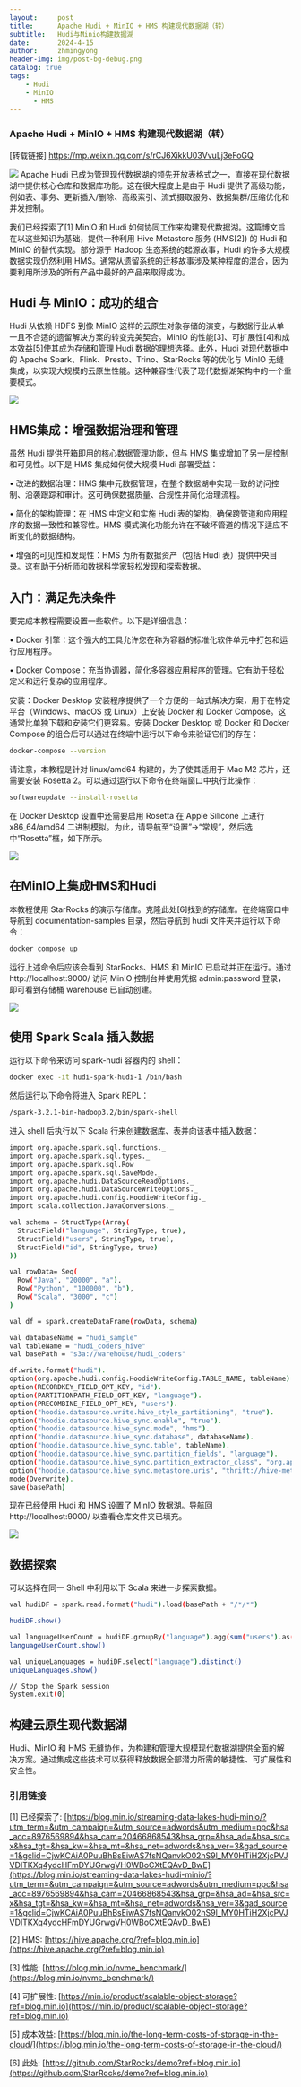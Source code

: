 ```yaml
---
layout:     post
title:      Apache Hudi + MinIO + HMS 构建现代数据湖（转）
subtitle:   Hudi与Minio构建数据湖
date:       2024-4-15
author:     zhmingyong
header-img: img/post-bg-debug.png
catalog: true
tags:
    - Hudi
    - MinIO
	  - HMS
---
```


### Apache Hudi + MinIO + HMS 构建现代数据湖（转）
[转载链接] https://mp.weixin.qq.com/s/rCJ6XikkU03VvuLj3eFoGQ


![](https://zhmingyong.github.io/img/hudi-20240415/hudi-20240415.png)
Apache Hudi 已成为管理现代数据湖的领先开放表格式之一，直接在现代数据湖中提供核心仓库和数据库功能。这在很大程度上是由于 Hudi 提供了高级功能，例如表、事务、更新插入/删除、高级索引、流式摄取服务、数据集群/压缩优化和并发控制。

我们已经探索了[1] MinIO 和 Hudi 如何协同工作来构建现代数据湖。这篇博文旨在以这些知识为基础，提供一种利用 Hive Metastore 服务 (HMS[2]) 的 Hudi 和 MinIO 的替代实现。部分源于 Hadoop 生态系统的起源故事，Hudi 的许多大规模数据实现仍然利用 HMS。通常从遗留系统的迁移故事涉及某种程度的混合，因为要利用所涉及的所有产品中最好的产品来取得成功。

## Hudi 与 MinIO：成功的组合
Hudi 从依赖 HDFS 到像 MinIO 这样的云原生对象存储的演变，与数据行业从单一且不合适的遗留解决方案的转变完美契合。MinIO 的性能[3]、可扩展性[4]和成本效益[5]使其成为存储和管理 Hudi 数据的理想选择。此外，Hudi 对现代数据中的 Apache Spark、Flink、Presto、Trino、StarRocks 等的优化与 MinIO 无缝集成，以实现大规模的云原生性能。这种兼容性代表了现代数据湖架构中的一个重要模式。

![](https://zhmingyong.github.io/img/hudi-20240415/hudi+minio.png)
## HMS集成：增强数据治理和管理
虽然 Hudi 提供开箱即用的核心数据管理功能，但与 HMS 集成增加了另一层控制和可见性。以下是 HMS 集成如何使大规模 Hudi 部署受益：

• 改进的数据治理：HMS 集中元数据管理，在整个数据湖中实现一致的访问控制、沿袭跟踪和审计。这可确保数据质量、合规性并简化治理流程。

• 简化的架构管理：在 HMS 中定义和实施 Hudi 表的架构，确保跨管道和应用程序的数据一致性和兼容性。HMS 模式演化功能允许在不破坏管道的情况下适应不断变化的数据结构。

• 增强的可见性和发现性：HMS 为所有数据资产（包括 Hudi 表）提供中央目录。这有助于分析师和数据科学家轻松发现和探索数据。

## 入门：满足先决条件
要完成本教程需要设置一些软件。以下是详细信息：

• Docker 引擎：这个强大的工具允许您在称为容器的标准化软件单元中打包和运行应用程序。

• Docker Compose：充当协调器，简化多容器应用程序的管理。它有助于轻松定义和运行复杂的应用程序。

安装：Docker Desktop 安装程序提供了一个方便的一站式解决方案，用于在特定平台（Windows、macOS 或 Linux）上安装 Docker 和 Docker Compose。这通常比单独下载和安装它们更容易。安装 Docker Desktop 或 Docker 和 Docker Compose 的组合后可以通过在终端中运行以下命令来验证它们的存在：

```bash
docker-compose --version
```
请注意，本教程是针对 linux/amd64 构建的，为了使其适用于 Mac M2 芯片，还需要安装 Rosetta 2。可以通过运行以下命令在终端窗口中执行此操作：

```bash
softwareupdate --install-rosetta
```
在 Docker Desktop 设置中还需要启用 Rosetta 在 Apple Silicone 上进行 x86_64/amd64 二进制模拟。为此，请导航至“设置”→“常规”，然后选中“Rosetta”框，如下所示。

![](https://zhmingyong.github.io/img/hudi-20240415/docker_rosetta.png)

## 在MinIO上集成HMS和Hudi
本教程使用 StarRocks 的演示存储库。克隆此处[6]找到的存储库。在终端窗口中导航到 documentation-samples 目录，然后导航到 hudi 文件夹并运行以下命令：

```bash
docker compose up
```
运行上述命令后应该会看到 StarRocks、HMS 和 MinIO 已启动并正在运行。通过 http://localhost:9000/ 访问 MinIO 控制台并使用凭据 admin:password 登录，即可看到存储桶 warehouse 已自动创建。

![](https://zhmingyong.github.io/img/hudi-20240415/minio_buckets.png)

## 使用 Spark Scala 插入数据
运行以下命令来访问 spark-hudi 容器内的 shell：

```bash
docker exec -it hudi-spark-hudi-1 /bin/bash
```
然后运行以下命令将进入 Spark REPL：

```bash
/spark-3.2.1-bin-hadoop3.2/bin/spark-shell
```
进入 shell 后执行以下 Scala 行来创建数据库、表并向该表中插入数据：

```bash
import org.apache.spark.sql.functions._
import org.apache.spark.sql.types._
import org.apache.spark.sql.Row
import org.apache.spark.sql.SaveMode._
import org.apache.hudi.DataSourceReadOptions._
import org.apache.hudi.DataSourceWriteOptions._
import org.apache.hudi.config.HoodieWriteConfig._
import scala.collection.JavaConversions._

val schema = StructType(Array(
  StructField("language", StringType, true),
  StructField("users", StringType, true),
  StructField("id", StringType, true)
))

val rowData= Seq(
  Row("Java", "20000", "a"),
  Row("Python", "100000", "b"),
  Row("Scala", "3000", "c")
)

val df = spark.createDataFrame(rowData, schema)

val databaseName = "hudi_sample"
val tableName = "hudi_coders_hive"
val basePath = "s3a://warehouse/hudi_coders"

df.write.format("hudi").
option(org.apache.hudi.config.HoodieWriteConfig.TABLE_NAME, tableName).
option(RECORDKEY_FIELD_OPT_KEY, "id").
option(PARTITIONPATH_FIELD_OPT_KEY, "language").
option(PRECOMBINE_FIELD_OPT_KEY, "users").
option("hoodie.datasource.write.hive_style_partitioning", "true").
option("hoodie.datasource.hive_sync.enable", "true").
option("hoodie.datasource.hive_sync.mode", "hms").
option("hoodie.datasource.hive_sync.database", databaseName).
option("hoodie.datasource.hive_sync.table", tableName).
option("hoodie.datasource.hive_sync.partition_fields", "language").
option("hoodie.datasource.hive_sync.partition_extractor_class", "org.apache.hudi.hive.MultiPartKeysValueExtractor").
option("hoodie.datasource.hive_sync.metastore.uris", "thrift://hive-metastore:9083").
mode(Overwrite).
save(basePath)
```
现在已经使用 Hudi 和 HMS 设置了 MinIO 数据湖。导航回 http://localhost:9000/ 以查看仓库文件夹已填充。

![](https://zhmingyong.github.io/img/hudi-20240415/minio_browser.png)

## 数据探索
可以选择在同一 Shell 中利用以下 Scala 来进一步探索数据。

```bash
val hudiDF = spark.read.format("hudi").load(basePath + "/*/*")

hudiDF.show()

val languageUserCount = hudiDF.groupBy("language").agg(sum("users").as("total_users"))
languageUserCount.show()

val uniqueLanguages = hudiDF.select("language").distinct()
uniqueLanguages.show()

// Stop the Spark session
System.exit(0)
```

## 构建云原生现代数据湖
Hudi、MinIO 和 HMS 无缝协作，为构建和管理大规模现代数据湖提供全面的解决方案。通过集成这些技术可以获得释放数据全部潜力所需的敏捷性、可扩展性和安全性。

### 引用链接

[1] 已经探索了: [https://blog.min.io/streaming-data-lakes-hudi-minio/?utm_term=&utm_campaign=&utm_source=adwords&utm_medium=ppc&hsa_acc=8976569894&hsa_cam=20466868543&hsa_grp=&hsa_ad=&hsa_src=x&hsa_tgt=&hsa_kw=&hsa_mt=&hsa_net=adwords&hsa_ver=3&gad_source=1&gclid=CjwKCAiA0PuuBhBsEiwAS7fsNQanvkO02hS9l_MY0HTiH2XjcPVJVDITKXq4ydcHFmDYUGrwgVH0WBoCXtEQAvD_BwE](https://blog.min.io/streaming-data-lakes-hudi-minio/?utm_term=&utm_campaign=&utm_source=adwords&utm_medium=ppc&hsa_acc=8976569894&hsa_cam=20466868543&hsa_grp=&hsa_ad=&hsa_src=x&hsa_tgt=&hsa_kw=&hsa_mt=&hsa_net=adwords&hsa_ver=3&gad_source=1&gclid=CjwKCAiA0PuuBhBsEiwAS7fsNQanvkO02hS9l_MY0HTiH2XjcPVJVDITKXq4ydcHFmDYUGrwgVH0WBoCXtEQAvD_BwE)

[2] HMS: [https://hive.apache.org/?ref=blog.min.io](https://hive.apache.org/?ref=blog.min.io)

[3] 性能: [https://blog.min.io/nvme_benchmark/](https://blog.min.io/nvme_benchmark/)

[4] 可扩展性: [https://min.io/product/scalable-object-storage?ref=blog.min.io](https://min.io/product/scalable-object-storage?ref=blog.min.io)

[5] 成本效益: [https://blog.min.io/the-long-term-costs-of-storage-in-the-cloud/](https://blog.min.io/the-long-term-costs-of-storage-in-the-cloud/)

[6] 此处: [https://github.com/StarRocks/demo?ref=blog.min.io](https://github.com/StarRocks/demo?ref=blog.min.io)